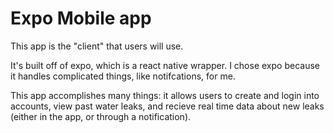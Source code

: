 # Expo Mobile app

This app is the "client" that users will use.

It's built off of expo, which is a react native wrapper. I chose expo because it handles complicated things, like notifcations, for me.

This app accomplishes many things: it allows users to create and login into accounts, view past water leaks, and recieve real time data about new leaks (either in the app, or through a notification).
